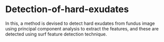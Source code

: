 # Detection-of-hard-exudates

In this, a method is devised to detect hard exudates from fundus image using principal component analysis to extract the features,
and these are detected using surf feature detection technique.
